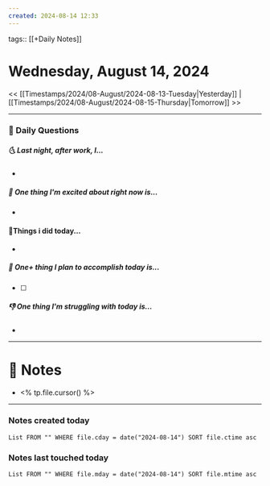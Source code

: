 ```yaml
---
created: 2024-08-14 12:33
---
```

tags:: [[+Daily Notes]]

# Wednesday, August 14, 2024

<< [[Timestamps/2024/08-August/2024-08-13-Tuesday|Yesterday]] | [[Timestamps/2024/08-August/2024-08-15-Thursday|Tomorrow]] >>

---
### 📅 Daily Questions
##### 🌜 Last night, after work, I...
- 

##### 🙌 One thing I'm excited about right now is...
- 

#### 🙌Things i did today...
- 

##### 🚀 One+ thing I plan to accomplish today is...
- [ ] 

##### 👎 One thing I'm struggling with today is...
- 

---
# 📝 Notes
- <% tp.file.cursor() %>

---
### Notes created today
```dataview
List FROM "" WHERE file.cday = date("2024-08-14") SORT file.ctime asc
```

### Notes last touched today
```dataview
List FROM "" WHERE file.mday = date("2024-08-14") SORT file.mtime asc
```
